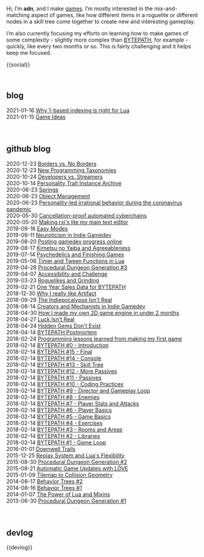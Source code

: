 <!--
title: adn's web page
-->

<br>

Hi, I’m **adn**, and I make [games](https://store.steampowered.com/dev/a327ex). I’m mostly interested in the mix-and-matching aspect of games, 
like how different items in a roguelite or different nodes in a skill tree come together to create new and interesting gameplay.

I’m also currently focusing my efforts on learning how to make games of some complexity - slightly more complex than 
[BYTEPATH](https://store.steampowered.com/app/760330/BYTEPATH/), for example - quickly, like every two months or so. 
This is fairly challenging and it helps keep me focused.

{{social}}

<br>

## blog

<div class="post"><span class="post-date">2021-01-16</span> <span class="post-title"><a href='blog/lua-1-index'>Why 1-based indexing is right for Lua</a></span></div>
<div class="post"><span class="post-date">2021-01-15</span> <span class="post-title"><a href='blog/game-ideas'>Game Ideas</a></span></div>

<br>
<br>

## github blog

<div class="post"><span class="post-date">2020-12-23</span> <span class="post-title"><a href="https://github.com/a327ex/blog/issues/66" target="_blank">Borders vs. No Borders</a></span></div>
<div class="post"><span class="post-date">2020-12-23</span> <span class="post-title"><a href="https://github.com/a327ex/blog/issues/63" target="_blank">New Programming Taxonomies</a></span></div>
<div class="post"><span class="post-date">2020-10-24</span> <span class="post-title"><a href="https://github.com/a327ex/blog/issues/62" target="_blank">Developers vs. Streamers</a></span></div>
<div class="post"><span class="post-date">2020-10-14</span> <span class="post-title"><a href="https://github.com/a327ex/blog/issues/61" target="_blank">Personality Trait Instance Archive</a></span></div>
<div class="post"><span class="post-date">2020-06-23</span> <span class="post-title"><a href="https://github.com/a327ex/blog/issues/60" target="_blank">Springs</a></span></div>
<div class="post"><span class="post-date">2020-06-23</span> <span class="post-title"><a href="https://github.com/a327ex/blog/issues/59" target="_blank">Object Management</a></span></div>
<div class="post"><span class="post-date">2020-06-23</span> <span class="post-title"><a href="https://github.com/a327ex/blog/issues/58" target="_blank">Personality-led irrational behavior during the coronavirus pandemic</a></span></div>
<div class="post"><span class="post-date">2020-05-30</span> <span class="post-title"><a href="https://github.com/a327ex/blog/issues/57" target="_blank">Cancellation-proof automated cyberchains</a></span></div>
<div class="post"><span class="post-date">2020-05-20</span> <span class="post-title"><a href="https://github.com/a327ex/blog/issues/56" target="_blank">Making rxi's lite my main text editor</a></span></div>
<div class="post"><span class="post-date">2019-09-16</span> <span class="post-title"><a href="https://github.com/adnzzzzZ/blog/issues/54" target="_blank">Easy Modes</a></span></div>
<div class="post"><span class="post-date">2019-09-11</span> <span class="post-title"><a href="https://github.com/adnzzzzZ/blog/issues/53" target="_blank">Neuroticism in Indie Gamedev</a></span></div>
<div class="post"><span class="post-date">2019-08-20</span> <span class="post-title"><a href="https://github.com/adnzzzzZ/blog/issues/52" target="_blank">Posting gamedev progress online</a></span></div>
<div class="post"><span class="post-date">2019-08-17</span> <span class="post-title"><a href="https://github.com/adnzzzzZ/blog/issues/50" target="_blank">Kimetsu no Yaiba and Agreeableness</a></span></div>
<div class="post"><span class="post-date">2019-07-14</span> <span class="post-title"><a href="https://github.com/adnzzzzZ/blog/issues/51" target="_blank">Psychedelics and Finishing Games</a></span></div>
<div class="post"><span class="post-date">2019-05-06</span> <span class="post-title"><a href="https://github.com/adnzzzzZ/blog/issues/48" target="_blank">Timer and Tween Functions in Lua</a></span></div>
<div class="post"><span class="post-date">2019-04-28</span> <span class="post-title"><a href="https://github.com/adonaac/blog/issues/47" target="_blank">Procedural Dungeon Generation #3</a></span></div>
<div class="post"><span class="post-date">2019-04-07</span> <span class="post-title"><a href="https://github.com/SSYGEN/blog/issues/46" target="_blank">Accessibility and Challenge</a></span></div>
<div class="post"><span class="post-date">2019-03-23</span> <span class="post-title"><a href="https://github.com/SSYGEN/blog/issues/45" target="_blank">Roguelikes and Grinding</a></span></div>
<div class="post"><span class="post-date">2019-02-21</span> <span class="post-title"><a href="https://github.com/SSYGEN/blog/issues/44" target="_blank">One Year Sales Data for BYTEPATH</a></span></div>
<div class="post"><span class="post-date">2018-12-30</span> <span class="post-title"><a href="https://github.com/SSYGEN/blog/issues/43" target="_blank">Why I really like Artifact</a></span></div>
<div class="post"><span class="post-date">2018-09-29</span> <span class="post-title"><a href="https://github.com/SSYGEN/blog/issues/41" target="_blank">The Indiepocalypse Isn't Real</a></span></div>
<div class="post"><span class="post-date">2018-08-14</span> <span class="post-title"><a href="https://github.com/SSYGEN/blog/issues/40" target="_blank">Creators and Mechanists in Indie Gamedev</a></span></div>
<div class="post"><span class="post-date">2018-04-30</span> <span class="post-title"><a href="https://github.com/adonaac/blog/issues/39" target="_blank">How I made my own 2D game engine in under 2 months</a></span></div>
<div class="post"><span class="post-date">2018-04-27</span> <span class="post-title"><a href="https://github.com/adonaac/blog/issues/38" target="_blank">Luck Isn't Real</a></span></div>
<div class="post"><span class="post-date">2018-04-24</span> <span class="post-title"><a href="https://github.com/adonaac/blog/issues/37" target="_blank">Hidden Gems Don't Exist</a></span></div>
<div class="post"><span class="post-date">2018-04-14</span> <span class="post-title"><a href="https://github.com/adonaac/blog/issues/35" target="_blank">BYTEPATH Postmortem</a></span></div>
<div class="post"><span class="post-date">2018-02-24</span> <span class="post-title"><a href="https://github.com/SSYGEN/blog/issues/31" target="_blank">Programming lessons learned from making my first game</a></span></div>
<div class="post"><span class="post-date">2018-02-14</span> <span class="post-title"><a href="https://github.com/adonaac/blog/issues/30" target="_blank">BYTEPATH #0 - Introduction</a></span></div>
<div class="post"><span class="post-date">2018-02-14</span> <span class="post-title"><a href="https://github.com/adonaac/blog/issues/29" target="_blank">BYTEPATH #15 - Final</a></span></div>
<div class="post"><span class="post-date">2018-02-14</span> <span class="post-title"><a href="https://github.com/adonaac/blog/issues/28" target="_blank">BYTEPATH #14 - Console</a></span></div>
<div class="post"><span class="post-date">2018-02-14</span> <span class="post-title"><a href="https://github.com/adonaac/blog/issues/27" target="_blank">BYTEPATH #13 - Skill Tree</a></span></div>
<div class="post"><span class="post-date">2018-02-14</span> <span class="post-title"><a href="https://github.com/adonaac/blog/issues/26" target="_blank">BYTEPATH #12 - More Passives</a></span></div>
<div class="post"><span class="post-date">2018-02-14</span> <span class="post-title"><a href="https://github.com/adonaac/blog/issues/25" target="_blank">BYTEPATH #11 - Passives</a></span></div>
<div class="post"><span class="post-date">2018-02-14</span> <span class="post-title"><a href="https://github.com/adonaac/blog/issues/24" target="_blank">BYTEPATH #10 - Coding Practices</a></span></div>
<div class="post"><span class="post-date">2018-02-14</span> <span class="post-title"><a href="https://github.com/adonaac/blog/issues/23" target="_blank">BYTEPATH #9 - Director and Gameplay Loop</a></span></div>
<div class="post"><span class="post-date">2018-02-14</span> <span class="post-title"><a href="https://github.com/adonaac/blog/issues/22" target="_blank">BYTEPATH #8 - Enemies</a></span></div>
<div class="post"><span class="post-date">2018-02-14</span> <span class="post-title"><a href="https://github.com/adonaac/blog/issues/21" target="_blank">BYTEPATH #7 - Player Stats and Attacks</a></span></div>
<div class="post"><span class="post-date">2018-02-14</span> <span class="post-title"><a href="https://github.com/adonaac/blog/issues/20" target="_blank">BYTEPATH #6 - Player Basics</a></span></div>
<div class="post"><span class="post-date">2018-02-14</span> <span class="post-title"><a href="https://github.com/adonaac/blog/issues/19" target="_blank">BYTEPATH #5 - Game Basics</a></span></div>
<div class="post"><span class="post-date">2018-02-14</span> <span class="post-title"><a href="https://github.com/adonaac/blog/issues/18" target="_blank">BYTEPATH #4 - Exercises</a></span></div>
<div class="post"><span class="post-date">2018-02-14</span> <span class="post-title"><a href="https://github.com/adonaac/blog/issues/17" target="_blank">BYTEPATH #3 - Rooms and Areas</a></span></div>
<div class="post"><span class="post-date">2018-02-14</span> <span class="post-title"><a href="https://github.com/adonaac/blog/issues/16" target="_blank">BYTEPATH #2 - Libraries</a></span></div>
<div class="post"><span class="post-date">2018-02-14</span> <span class="post-title"><a href="https://github.com/adonaac/blog/issues/15" target="_blank">BYTEPATH #1 - Game Loop</a></span></div>
<div class="post"><span class="post-date">2016-01-01</span> <span class="post-title"><a href="https://github.com/adonaac/blog/issues/9" target="_blank">Downwell Trails</a></span></div>
<div class="post"><span class="post-date">2015-12-25</span> <span class="post-title"><a href="https://github.com/adonaac/blog/issues/8" target="_blank">Replay System and Lua's Flexibility</a></span></div>
<div class="post"><span class="post-date">2015-08-30</span> <span class="post-title"><a href="https://github.com/adonaac/blog/issues/7" target="_blank">Procedural Dungeon Generation #2</a></span></div>
<div class="post"><span class="post-date">2015-08-21</span> <span class="post-title"><a href="https://github.com/adonaac/blog/issues/6" target="_blank">Automatic Game Updates with LÖVE</a></span></div>
<div class="post"><span class="post-date">2015-01-09</span> <span class="post-title"><a href="https://github.com/adonaac/blog/issues/5" target="_blank">Tilemap to Collision Geometry</a></span></div>
<div class="post"><span class="post-date">2014-08-17</span> <span class="post-title"><a href="https://github.com/adonaac/blog/issues/4" target="_blank">Behavior Trees #2</a></span></div>
<div class="post"><span class="post-date">2014-08-16</span> <span class="post-title"><a href="https://github.com/adonaac/blog/issues/3" target="_blank">Behavior Trees #1</a></span></div>
<div class="post"><span class="post-date">2014-01-07</span> <span class="post-title"><a href="https://github.com/adonaac/blog/issues/2" target="_blank">The Power of Lua and Mixins</a></span></div>
<div class="post"><span class="post-date">2013-06-30</span> <span class="post-title"><a href="https://github.com/adonaac/blog/issues/1" target="_blank">Procedural Dungeon Generation #1</a></span></div>

<br>
<br>

## devlog

{{devlog}}
